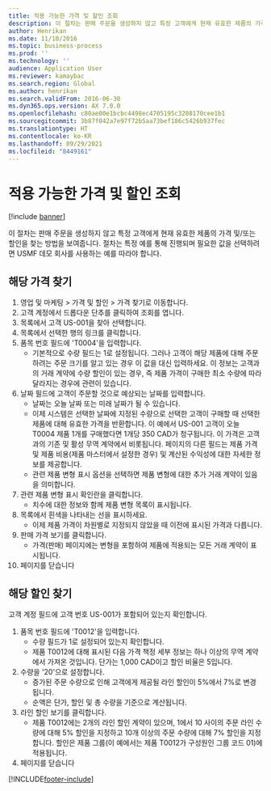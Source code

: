 ```yaml
---
title: 적용 가능한 가격 및 할인 조회
description: 이 절차는 판매 주문을 생성하지 않고 특정 고객에게 현재 유효한 제품의 가격 및/또는 할인을 찾는 방법을 보여줍니다.
author: Henrikan
ms.date: 11/10/2016
ms.topic: business-process
ms.prod: ''
ms.technology: ''
audience: Application User
ms.reviewer: kamaybac
ms.search.region: Global
ms.author: henrikan
ms.search.validFrom: 2016-06-30
ms.dyn365.ops.version: AX 7.0.0
ms.openlocfilehash: c80ae00e1bcbc4498ec4705195c3208170cee1b1
ms.sourcegitcommit: 3b87f042a7e97f72b5aa73bef186c5426b937fec
ms.translationtype: HT
ms.contentlocale: ko-KR
ms.lasthandoff: 09/29/2021
ms.locfileid: "8449161"
---
```

# <a name="look-up-applicable-prices-and-discounts"></a>적용 가능한 가격 및 할인 조회

[!include [banner](../../includes/banner.md)]

이 절차는 판매 주문을 생성하지 않고 특정 고객에게 현재 유효한 제품의 가격 및/또는 할인을 찾는 방법을 보여줍니다. 절차는 특정 예를 통해 진행되며 필요한 값을 선택하려면 USMF 데모 회사를 사용하는 예를 따라야 합니다.


## <a name="find-the-applicable-price"></a>해당 가격 찾기
1. 영업 및 마케팅 > 가격 및 할인 > 가격 찾기로 이동합니다.
2. 고객 계정에서 드롭다운 단추를 클릭하여 조회를 엽니다.
3. 목록에서 고객 US-001을 찾아 선택합니다.
4. 목록에서 선택한 행의 링크를 클릭합니다.
5. 품목 번호 필드에 'T0004'을 입력합니다.
    * 기본적으로 수량 필드는 1로 설정됩니다. 그러나 고객이 해당 제품에 대해 주문하려는 주문 크기를 알고 있는 경우 이 값을 대신 입력하세요. 이 정보는 고객과의 거래 계약에 수량 할인이 있는 경우, 즉 제품 가격이 구매한 최소 수량에 따라 달라지는 경우에 관련이 있습니다.  
6. 날짜 필드에 고객이 주문할 것으로 예상되는 날짜를 입력합니다. 
    * 날짜는 오늘 날짜 또는 미래 날짜가 될 수 있습니다.  
    * 이제 시스템은 선택한 날짜에 지정된 수량으로 선택한 고객이 구매할 때 선택한 제품에 대해 유효한 가격을 반환합니다. 이 예에서 US-001 고객이 오늘 T0004 제품 1개를 구매했다면 1개당 350 CAD가 청구됩니다. 이 가격은 고객과의 기존 및 활성 무역 계약에서 비롯됩니다.      페이지의 다른 필드는 제품 가격 및 제품 비용(제품 마스터에서 설정한 경우) 및 계산된 수익성에 대한 자세한 정보를 제공합니다.  
    * 관련 제품 변형 표시 옵션을 선택하면 제품 변형에 대한 추가 거래 계약이 있음을 의미합니다.  
7. 관련 제품 변형 표시 확인란을 클릭합니다.
    * 치수에 대한 정보와 함께 제품 변형 목록이 표시됩니다.  
8. 목록에서 흰색을 나타내는 선을 표시하세요.
    * 이제 제품 가격이 차원별로 지정되지 않았을 때 이전에 표시된 가격과 다릅니다.  
9. 판매 가격 보기를 클릭합니다.
    * 가격(판매) 페이지에는 변형을 포함하여 제품에 적용되는 모든 거래 계약이 표시됩니다.  
10. 페이지를 닫습니다

## <a name="find-the-applicable-discount"></a>해당 할인 찾기
고객 계정 필드에 고객 번호 US-001가 포함되어 있는지 확인합니다.   
1. 품목 번호 필드에 'T0012'을 입력합니다.
    * 수량 필드가 1로 설정되어 있는지 확인합니다.  
    * 제품 T0012에 대해 표시된 다음 가격 책정 세부 정보는 하나 이상의 무역 계약에서 가져온 것입니다. 단가는 1,000 CAD이고 할인 비율은 5입니다.  
2. 수량을 '20'으로 설정합니다.
    * 증가된 주문 수량으로 인해 고객에게 제공될 라인 할인이 5%에서 7%로 변경됩니다.  
    * 순액은 단가, 할인 및 총 수량을 기준으로 계산됩니다.  
3. 라인 할인 보기를 클릭합니다.
    * 제품 T0012에는 2개의 라인 할인 계약이 있으며, 1에서 10 사이의 주문 라인 수량에 대해 5% 할인을 지정하고 10개 이상의 주문 수량에 대해 7% 할인을 지정합니다. 할인은 제품 그룹(이 예에서는 제품 T0012가 구성원인 그룹 코드 01)에 적용됩니다.  
4. 페이지를 닫습니다



[!INCLUDE[footer-include](../../../includes/footer-banner.md)]